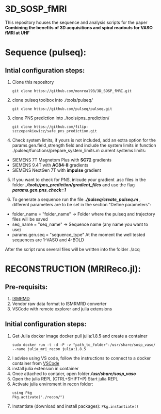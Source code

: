 # 3D_SOSP_fMRI
This repository houses the sequence and analysis scripts for the paper **Combining the benefits of 3D acquisitions and spiral readouts for VASO fMRI at UHF**

# Sequence (pulseq):
## Intial configuration steps:
1) Clone this repository
   ```
   git clone https://github.com/monreal93/3D_SOSP_fMRI.git
   ```
2) clone pulseq toolbox into ./tools/pulseq/
   ```
   git clone https://github.com/pulseq/pulseq.git
   ```
3) clone PNS prediction into ./tools/pns_prediction/
   ```
   git clone https://github.com/filip-szczepankiewicz/safe_pns_prediction.git
   ```
4) Check system limits, if yours is not included, add an extra option for the params.gen.field_strength field and include the system limits in function ./pulseq/functions/prepare_system_limits.m current systems limits:
- SIEMENS 7T Magnetom Plus with **SC72** gradients
- SIEMENS 9.4T with **AC84-II** gradients
- SIEMENS NextGen 7T with **impulse** gradient

5) If you want to check for PNS, inlcude your gradient .asc files in the folder ***./tools/pns_prediction/gradient_files*** and use the flag ***params.gen.pns_check=1***

6) To generate a sequence run the file ***./pulseq/create_pulseq.m*** , different parameters are to be set in the section "Define parameters":
- folder_name = "folder_name"  -> Folder where the pulseq and trajectory files will be saved
- seq_name = "seq_name" -> Sequence name (any name you want to use)
- params.gen.seq = "sequence_type" At the moment the well tested sequences are 1-VASO and 4-BOLD

After the script runs several files will be written into the folder ./acq

# RECONSTRUCTION (MRIReco.jl):
## Pre-requisits:
1) [ISMRMD](https://github.com/ismrmrd/ismrmrd)
2) Vendor raw data format to ISMRMRD converter
3) VSCode with remote explorer and julia extensions
   
## Initial configuration steps:
1) Get Julia docker image docker pull julia:1.8.5 and create a container
   ```
   sudo docker run -t -d -P -v "path_to_folder":/usr/share/sosp_vaso/ --name julia_mri_recon julia:1.8.5
   ```
3) I advise using VS code, follow the instructions to connect to a docker container from [VSCode](https://code.visualstudio.com/docs/devcontainers/containers)
4) install julia extension in container
5) Once attached to contaier, open folder ***/usr/share/sosp_vaso***
6) Open the julia REPL (CTRL+SHIFT+P) Start julia REPL
7) Activate julia enviroment in recon folder:
   ```
   using Pkg
   Pkg.activate("./recon/")
   ```
9) Instantiate (download and install packages):
   ` Pkg.instantiate() `

  
